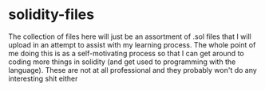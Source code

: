 # solidity-files
The collection of files here will just be an assortment of .sol files that I will upload in an attempt to assist with my learning process. 
The whole point of me doing this is as a self-motivating process so that I can get around to coding more things in solidity (and get used to programming with the language). 
These are not at all professional and they probably won't do any interesting shit either
